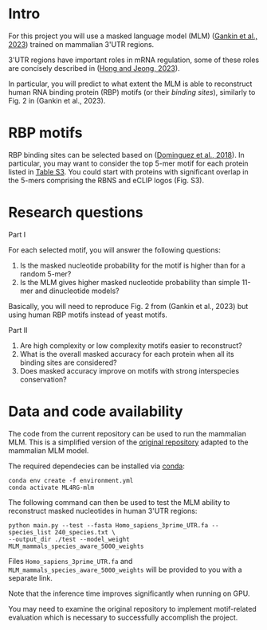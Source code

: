 # Intro

For this project you will use a masked language model (MLM) ([Gankin et al., 2023](https://www.biorxiv.org/content/10.1101/2023.01.26.525670v1)) trained on mammalian 3'UTR regions.

3'UTR regions have important roles in mRNA regulation, some of these roles are concisely described in ([Hong and Jeong, 2023](https://www.ncbi.nlm.nih.gov/pmc/articles/PMC9880603/)).

In particular, you will predict to what extent the MLM is able to reconstruct human RNA binding protein (RBP) motifs (or their *binding sites*), similarly to Fig. 2 in  (Gankin et al., 2023). 

# RBP motifs

RBP binding sites can be selected based on ([Dominguez et al., 2018](https://ars.els-cdn.com/content/image/1-s2.0-S1097276518303514-mmc8.pdf)). In particular, you may want to consider the top 5-mer motif for each protein listed in [Table S3](https://ars.els-cdn.com/content/image/1-s2.0-S1097276518303514-mmc4.xlsx). You could start with proteins with significant overlap in the 5-mers comprising the RBNS and eCLIP logos (Fig. S3).

# Research questions

Part I

For each selected motif, you will answer the following questions:

1.  Is the masked nucleotide probability for the motif is higher than for a random 5-mer?
2.  Is the MLM gives higher masked nucleotide probability than simple 11-mer and dinucleotide models?

Basically, you will need to reproduce Fig. 2 from (Gankin et al., 2023) but using human RBP motifs instead of yeast motifs.

Part II

1. Are high complexity or low complexity motifs easier to reconstruct?
2. What is the overall masked accuracy for each protein when all its binding sites are considered? 
3. Does masked accuracy improve on motifs with strong interspecies conservation?


# Data and code availability

The code from the current repository can be used to run the mammalian MLM. This is a simplified version of the [original repository](https://github.com/DennisGankin/species-aware-DNA-LM) adapted to the mammalian MLM model.

The required dependecies can be installed via [conda](https://docs.conda.io/projects/conda/en/latest/user-guide/install/index.html):

```
conda env create -f environment.yml
conda activate ML4RG-mlm
```

The following command can then be used to test the MLM ability to reconstruct masked nucleotides in human 3'UTR regions:

```
python main.py --test --fasta Homo_sapiens_3prime_UTR.fa --species_list 240_species.txt \
--output_dir ./test --model_weight MLM_mammals_species_aware_5000_weights
```

Files `Homo_sapiens_3prime_UTR.fa` and `MLM_mammals_species_aware_5000_weights` will be provided to you with a separate link.

Note that the inference time improves significantly when running on GPU.

You may need to examine the original repository to implement motif-related evaluation which is necessary to successfully accomplish the project.




